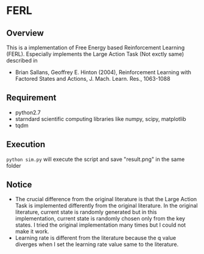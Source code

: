 # FERL

## Overview
This is a implementation of Free Energy based Reinforcement Learning (FERL). Especially implements the Large Action Task (Not exctly same) described in 
* Brian Sallans, Geoffrey E. Hinton (2004), Reinforcement Learning with Factored States and Actions, J. Mach. Learn. Res., 1063-1088

## Requirement
* python2.7
* starndard scientific computing libraries like numpy, scipy, matplotlib
* tqdm

## Execution
`python sim.py`
will execute the script and save "result.png" in the same folder

## Notice
* The crucial difference from the original literature is that the Large Action Task is implemented differently from the original literature. In the original literature, current state is randomly generated but in this implementation, current state is randomly chosen only from the key states. I tried the original implementation many times but I could not make it work. 
* Learning rate is different from the literature because the q value diverges when I set the learning rate value same to the literature.
